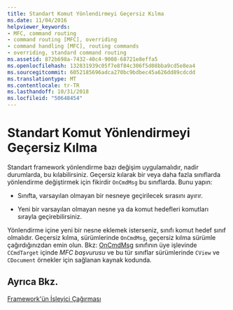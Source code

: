 ```yaml
---
title: Standart Komut Yönlendirmeyi Geçersiz Kılma
ms.date: 11/04/2016
helpviewer_keywords:
- MFC, command routing
- command routing [MFC], overriding
- command handling [MFC], routing commands
- overriding, standard command routing
ms.assetid: 872b698a-7432-40c4-9008-68721e8effa5
ms.openlocfilehash: 132831939c05f7e8f84c306f5d08bba9cd5e8ea4
ms.sourcegitcommit: 6052185696adca270bc9bdbec45a626dd89cdcdd
ms.translationtype: MT
ms.contentlocale: tr-TR
ms.lasthandoff: 10/31/2018
ms.locfileid: "50648454"
---
```

# <a name="overriding-the-standard-command-routing"></a>Standart Komut Yönlendirmeyi Geçersiz Kılma

Standart framework yönlendirme bazı değişim uygulamalıdır, nadir durumlarda, bu kılabilirsiniz. Geçersiz kılarak bir veya daha fazla sınıflarda yönlendirme değiştirmek için fikirdir `OnCmdMsg` bu sınıflarda. Bunu yapın:

- Sınıfta, varsayılan olmayan bir nesneye geçirilecek sırasını ayırır.

- Yeni bir varsayılan olmayan nesne ya da komut hedefleri komutları sırayla geçirebilirsiniz.

Yönlendirme içine yeni bir nesne eklemek isterseniz, sınıfı komut hedef sınıf olmalıdır. Geçersiz kılma, sürümlerinde `OnCmdMsg`, geçersiz kılma sürümle çağırdığınızdan emin olun. Bkz: [OnCmdMsg](../mfc/reference/ccmdtarget-class.md#oncmdmsg) sınıfının üye işlevinde `CCmdTarget` içinde *MFC başvurusu* ve bu tür sınıflar sürümlerinde `CView` ve `CDocument` örnekler için sağlanan kaynak kodunda.

## <a name="see-also"></a>Ayrıca Bkz.

[Framework'ün İşleyici Çağırması](../mfc/how-the-framework-calls-a-handler.md)

